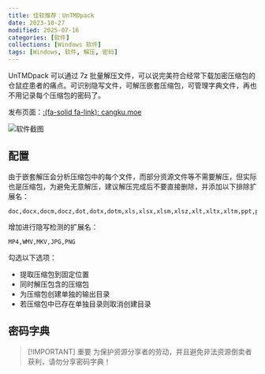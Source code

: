 ```yaml
---
title: 佳软推荐：UnTMDpack
date: 2023-10-27
modified: 2025-07-16
categories: [软件]
collections: [Windows 软件]
tags: [Windows, 软件, 解压, 密码]
---
```


UnTMDpack 可以通过 7z 批量解压文件，可以说完美符合经常下载加密压缩包的仓鼠症患者的痛点。可识别隐写文件，可解压嵌套压缩包，可管理字典文件，再也不用记录每个压缩包的密码了。

发布页面：[:(fa-solid fa-link): cangku.moe](https://cangku.moe/archives/216302)

<!--more-->

![软件截图](https://assets.eroneko.eu.org/blog/software/untmdpack-01.webp)

## 配置

由于嵌套解压会分析压缩包中的每个文件，而部分资源文件等不需要解压，但实际也是压缩包，为避免无意解压，建议解压完成后不要直接删除，并添加以下排除扩展名：

```
doc,docx,docm,docz,dot,dotx,dotm,xls,xlsx,xlsm,xlsz,xlt,xltx,xltm,ppt,pptx,pptm,pptz,pot,potx,potm,wps,msg,odt,ods,odp,jar,jarx,war,xpi,msi,msix,cab,cabinet,deb,rpm,ipk,crx,apk,bar,xap,ipa,pkg,pk3,pk4,vpk,pak,zap,sav,save,iso,udf,mdf,mds,wim,img,bin,epub,apng,amz,xar,z,gz
```

增加进行隐写检测的扩展名：

```
MP4,WMV,MKV,JPG,PNG
```

勾选以下选项：

- 提取压缩包到固定位置
- 同时解压包含的压缩包
- 为压缩包创建单独的输出目录
- 若压缩包中已存在单独目录则取消创建目录

## 密码字典

> [!IMPORTANT] 重要
> 为保护资源分享者的劳动，并且避免非法资源倒卖者获利，请勿分享密码字典！
